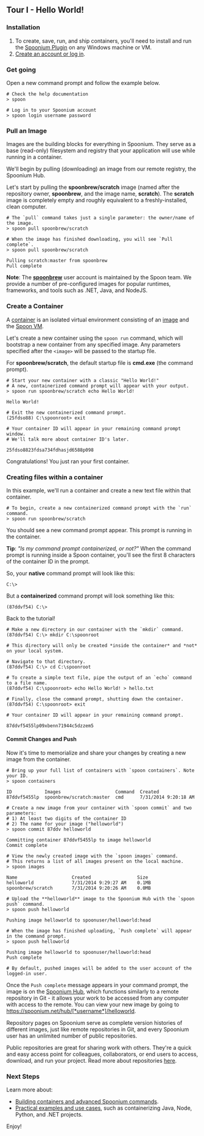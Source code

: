 ## Tour I - Hello World!

### Installation

1. To create, save, run, and ship containers, you'll need to install and run the [Spoonium Plugin](http://start.spoon.net/install) on any Windows machine or VM.
2. [Create an account or log in](http://spoon.net/sso/spoonium.net/login?return_to=https://spoonium.net/docs#try-it).

### Get going

Open a new command prompt and follow the example below.

	# Check the help documentation
	> spoon
	
	# Log in to your Spoonium account
	> spoon login username password

### Pull an  Image

Images are the building blocks for everything in Spoonium. They serve as a base (read-only) filesystem and registry that your application will use while running in a container.

We'll begin by pulling (downloading) an image from our remote registry, the Spoonium Hub.

Let's start by pulling the **spoonbrew/scratch** image (named after the repository owner, **spoonbrew**, and the image name, **scratch**). The **scratch** image is completely empty and roughly equivalent to a freshly-installed, clean computer. 

```
# The `pull` command takes just a single parameter: the owner/name of the image.
> spoon pull spoonbrew/scratch

# When the image has finished downloading, you will see `Pull complete`.
> spoon pull spoonbrew/scratch

Pulling scratch:master from spoonbrew
Pull complete
```

**Note**: The **[spoonbrew](http://spoonium.net/hub/spoonbrew)** user account is maintained by the Spoon team. We provide a number of pre-configured images for popular runtimes, frameworks, and tools such as .NET, Java, and NodeJS. 

### Create a Container

A [container](http://spoonium.net/docs/about#Containers) is an isolated virtual environment consisting of an [image](http://spoonium.net/docs/about#Images) and the [Spoon VM](http://spoonium.net/docs/about#virtual+machine).

Let's create a new container using the `spoon run` command, which will bootstrap a new container from any specified image. Any parameters specified after the `<image>` will be passed to the startup file. 

For **spoonbrew/scratch**, the default startup file is **cmd.exe** (the command prompt). 

```
# Start your new container with a classic "Hello World!"
# A new, containerized command prompt will appear with your output.
> spoon run spoonbrew/scratch echo Hello World!

Hello World! 

# Exit the new containerized command prompt.
(25fdso88) C:\spoonroot> exit

# Your container ID will appear in your remaining command prompt window.
# We'll talk more about container ID's later.

25fdso8823fdsa734fdhasjd6588p098
```

Congratulations! You just ran your first container.

### Creating files within a container

In this example, we'll run a container and create a new text file within that container. 

```
# To begin, create a new containerized command prompt with the `run` command.
> spoon run spoonbrew/scratch
```

You should see a new command prompt appear. This prompt is running in the container. 

**Tip**: *"Is my command prompt containerized, or not?"* When the command prompt is running inside a Spoon container, you'll see the first 8 characters of the container ID in the prompt.

So, your **native** command prompt will look like this:

	C:\>

But a **containerized** command prompt will look something like this: 

	(87ddvf54) C:\>

Back to the tutorial!


```
# Make a new directory in our container with the `mkdir` command.
(87ddvf54) C:\> mkdir C:\spoonroot

# This directory will only be created *inside the container* and *not* on your local system.
```

```
# Navigate to that directory. 
(87ddvf54) C:\> cd C:\spoonroot

# To create a simple text file, pipe the output of an `echo` command to a file name.
(87ddvf54) C:\spoonroot> echo Hello World! > hello.txt
```


```
# Finally, close the command prompt, shutting down the container. 
(87ddvf54) C:\spoonroot> exit

# Your container ID will appear in your remaining command prompt.

87ddvf5455lp09xbenn71944c5dzzem5
```

#### Commit Changes and Push

Now it's time to memorialize and share your changes by creating a new image from the container.

```
# Bring up your full list of containers with `spoon containers`. Note your ID.
> spoon containers
	
ID            Images                    Command  Created
87ddvf5455lp  spoonbrew/scratch:master  cmd      7/31/2014 9:20:18 AM
```
```
# Create a new image from your container with `spoon commit` and two parameters:
# 1) At least two digits of the container ID
# 2) The name for your image ("helloworld")
> spoon commit 87ddv helloworld
	
Committing container 87ddvf5455lp to image helloworld
Commit complete
```

```
# View the newly created image with the `spoon images` command.
# This returns a list of all images present on the local machine.
> spoon images
	
Name                    Created					Size
helloworld		 		7/31/2014 9:29:27 AM	0.1MB
spoonbrew/scratch	 	7/31/2014 9:20:26 AM	0.0MB
```

```
# Upload the **helloworld** image to the Spoonium Hub with the `spoon push` command.
> spoon push helloworld

Pushing image helloworld to spoonuser/helloworld:head

# When the image has finished uploading, `Push complete` will appear in the command prompt. 
> spoon push helloworld
	
Pushing image helloworld to spoonuser/helloworld:head
Push complete

# By default, pushed images will be added to the user account of the logged-in user.
```

Once the `Push complete` message appears in your command prompt, the image is on the [Spoonium Hub](http://spoonium.net/hub), which functions similarly to a remote repository in Git - it allows your work to be accessed from any computer with access to the remote. You can view your new image by going to https://spoonium.net/hub/[*username*]/helloworld.

Repository pages on Spoonium serve as complete version histories of different images, just like remote repositories in Git, and every Spoonium user has an unlimited number of public repositories.

Public repositories are great for sharing work with others. They're a quick and easy access point for colleagues, collaborators, or end users to access, download, and run your project. Read more about repositories [here](http://spoonium.net/docs/hub#repositories).

### Next Steps 

Learn more about:

- [Building containers and advanced Spoonium commands](/docs/build).
- [Practical examples and use cases](/docs/samples), such as containerizing Java, Node, Python, and .NET projects. 


Enjoy!